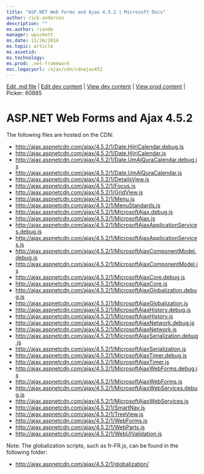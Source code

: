 ```yaml
---
title: "ASP.NET Web Forms and Ajax 4.5.2 | Microsoft Docs"
author: rick-anderson
description: ""
ms.author: riande
manager: wpickett
ms.date: 11/26/2014
ms.topic: article
ms.assetid: 
ms.technology: 
ms.prod: .net-framework
msc.legacyurl: /ajax/cdn/cdnajax452
---
```

[Edit .md file](C:\Projects\msc\dev\Msc.Www\Web.ASP\App_Data\github\ajax\cdn\cdnajax452.md) | [Edit dev content](http://www.aspdev.net/umbraco#/content/content/edit/60885) | [View dev content](http://docs.aspdev.net/tutorials/ajax/cdn/cdnajax452.html) | [View prod content](http://www.asp.net/ajax/cdn/cdnajax452) | Picker: 60885

ASP.NET Web Forms and Ajax 4.5.2
====================
The following files are hosted on the CDN:

- http://ajax.aspnetcdn.com/ajax/4.5.2/1/Date.HijriCalendar.debug.js
- http://ajax.aspnetcdn.com/ajax/4.5.2/1/Date.HijriCalendar.js
- http://ajax.aspnetcdn.com/ajax/4.5.2/1/Date.UmAlQuraCalendar.debug.js
- http://ajax.aspnetcdn.com/ajax/4.5.2/1/Date.UmAlQuraCalendar.js
- http://ajax.aspnetcdn.com/ajax/4.5.2/1/DetailsView.js
- http://ajax.aspnetcdn.com/ajax/4.5.2/1/Focus.js
- http://ajax.aspnetcdn.com/ajax/4.5.2/1/GridView.js
- http://ajax.aspnetcdn.com/ajax/4.5.2/1/Menu.js
- http://ajax.aspnetcdn.com/ajax/4.5.2/1/MenuStandards.js
- http://ajax.aspnetcdn.com/ajax/4.5.2/1/MicrosoftAjax.debug.js
- http://ajax.aspnetcdn.com/ajax/4.5.2/1/MicrosoftAjax.js
- http://ajax.aspnetcdn.com/ajax/4.5.2/1/MicrosoftAjaxApplicationServices.debug.js
- http://ajax.aspnetcdn.com/ajax/4.5.2/1/MicrosoftAjaxApplicationServices.js
- http://ajax.aspnetcdn.com/ajax/4.5.2/1/MicrosoftAjaxComponentModel.debug.js
- http://ajax.aspnetcdn.com/ajax/4.5.2/1/MicrosoftAjaxComponentModel.js
- http://ajax.aspnetcdn.com/ajax/4.5.2/1/MicrosoftAjaxCore.debug.js
- http://ajax.aspnetcdn.com/ajax/4.5.2/1/MicrosoftAjaxCore.js
- http://ajax.aspnetcdn.com/ajax/4.5.2/1/MicrosoftAjaxGlobalization.debug.js
- http://ajax.aspnetcdn.com/ajax/4.5.2/1/MicrosoftAjaxGlobalization.js
- http://ajax.aspnetcdn.com/ajax/4.5.2/1/MicrosoftAjaxHistory.debug.js
- http://ajax.aspnetcdn.com/ajax/4.5.2/1/MicrosoftAjaxHistory.js
- http://ajax.aspnetcdn.com/ajax/4.5.2/1/MicrosoftAjaxNetwork.debug.js
- http://ajax.aspnetcdn.com/ajax/4.5.2/1/MicrosoftAjaxNetwork.js
- http://ajax.aspnetcdn.com/ajax/4.5.2/1/MicrosoftAjaxSerialization.debug.js
- http://ajax.aspnetcdn.com/ajax/4.5.2/1/MicrosoftAjaxSerialization.js
- http://ajax.aspnetcdn.com/ajax/4.5.2/1/MicrosoftAjaxTimer.debug.js
- http://ajax.aspnetcdn.com/ajax/4.5.2/1/MicrosoftAjaxTimer.js
- http://ajax.aspnetcdn.com/ajax/4.5.2/1/MicrosoftAjaxWebForms.debug.js
- http://ajax.aspnetcdn.com/ajax/4.5.2/1/MicrosoftAjaxWebForms.js
- http://ajax.aspnetcdn.com/ajax/4.5.2/1/MicrosoftAjaxWebServices.debug.js
- http://ajax.aspnetcdn.com/ajax/4.5.2/1/MicrosoftAjaxWebServices.js
- http://ajax.aspnetcdn.com/ajax/4.5.2/1/SmartNav.js
- http://ajax.aspnetcdn.com/ajax/4.5.2/1/TreeView.js
- http://ajax.aspnetcdn.com/ajax/4.5.2/1/WebForms.js
- http://ajax.aspnetcdn.com/ajax/4.5.2/1/WebParts.js
- http://ajax.aspnetcdn.com/ajax/4.5.2/1/WebUIValidation.js

Note: The globalization scripts, such as fr-FR.js, can be found in the following folder:

- http://ajax.aspnetcdn.com/ajax/4.5.2/1/globalization/